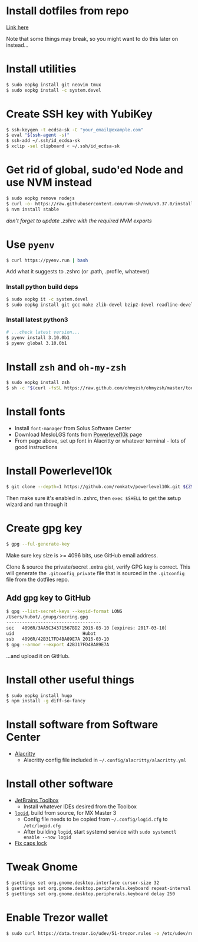 # Install dotfiles from repo

[Link here](https://github.com/anson-vandoren/.dotfiles/blob/solus/dotfile_docs/dotfile_management.md)

Note that some things may break, so you might want to do this later on instead...

# Install utilities

```sh
$ sudo eopkg install git neovim tmux
$ sudo eopkg install -c system.devel
```

# Create SSH key with YubiKey

```sh
$ ssh-keygen -t ecdsa-sk -C "your_email@example.com"
$ eval "$(ssh-agent -s)"
$ ssh-add ~/.ssh/id_ecdsa-sk
$ xclip -sel clipboard < ~/.ssh/id_ecdsa-sk
```

# Get rid of global, sudo'ed Node and use NVM instead

```sh
$ sudo eopkg remove nodejs
$ curl -o- https://raw.githubusercontent.com/nvm-sh/nvm/v0.37.0/install.sh | bash
$ nvm install stable
```

_don't forget to update .zshrc with the required NVM exports_

# Use `pyenv`

```sh
$ curl https://pyenv.run | bash
```

Add what it suggests to .zshrc (or .path, .profile, whatever)

### Install python build deps

```sh
$ sudo eopkg it -c system.devel
$ sudo eopkg install git gcc make zlib-devel bzip2-devel readline-devel sqlite3-devel openssl-devel tk-devel
```

### Install latest python3

```sh
# ...check latest version...
$ pyenv install 3.10.0b1
$ pyenv global 3.10.0b1
```

# Install `zsh` and `oh-my-zsh`

```sh
$ sudo eopkg install zsh
$ sh -c "$(curl -fsSL https://raw.github.com/ohmyzsh/ohmyzsh/master/tools/install.sh)"
```

# Install fonts

- Install `font-manager` from Solus Software Center
- Download MesloLGS fonts from [Powerlevel10k](https://github.com/romkatv/powerlevel10k#meslo-nerd-font-patched-for-powerlevel10k) page
- From page above, set up font in Alacritty or whatever terminal - lots of good instructions

# Install Powerlevel10k

```sh
$ git clone --depth=1 https://github.com/romkatv/powerlevel10k.git ${ZSH_CUSTOM:-$HOME/.oh-my-zsh/custom}/themes/powerlevel10k
```

Then make sure it's enabled in .zshrc, then `exec $SHELL` to get the setup wizard and run through it

# Create gpg key

```sh
$ gpg --ful-generate-key
```

Make sure key size is >= 4096 bits, use GitHub email address.

Clone & source the private/secret .extra gist, verify GPG key is correct. This
will generate the `.gitconfig_private` file that is sourced in the `.gitconfig`
file from the dotfiles repo.

## Add gpg key to GitHub

```sh
$ gpg --list-secret-keys --keyid-format LONG
/Users/hubot/.gnupg/secring.gpg
------------------------------------
sec   4096R/3AA5C34371567BD2 2016-03-10 [expires: 2017-03-10]
uid                          Hubot 
ssb   4096R/42B317FD4BA89E7A 2016-03-10
$ gpg --armor --export 42B317FD4BA89E7A
```

...and upload it on GitHub.

# Install other useful things

```sh
$ sudo eopkg install hugo
$ npm install -g diff-so-fancy
```


# Install software from Software Center

- [Alacritty](https://github.com/alacritty/alacritty)
  - Alacritty config file included in `~/.config/alacritty/alacritty.yml`

# Install other software

- [JetBrains Toolbox](https://www.phillipsj.net/posts/jetbrains-toolbox-on-solus/)
  - Install whatever IDEs desired from the Toolbox
- [`logid`](https://xtonousou.xyz/0x1hardware-configure-use-logitech-mx-master-3-wireless-mouse-on-linux), build from source, for MX Master 3
  - Config file needs to be copied from `~/.config/logid.cfg` to `/etc/logid.cfg`
  - After building `logid`, start systemd service with `sudo systemctl enable --now logid`
- [Fix caps lock](https://ansonvandoren.com/posts/capslock-linux-redux/)

# Tweak Gnome

```sh
$ gsettings set org.gnome.desktop.interface cursor-size 32
$ gsettings set org.gnome.desktop.peripherals.keyboard repeat-interval 15
$ gsettings set org.gnome.desktop.peripherals.keyboard delay 250
```

# Enable Trezor wallet

```sh
$ sudo curl https://data.trezor.io/udev/51-trezor.rules -o /etc/udev/rules.d/51-trezor.rules
```
